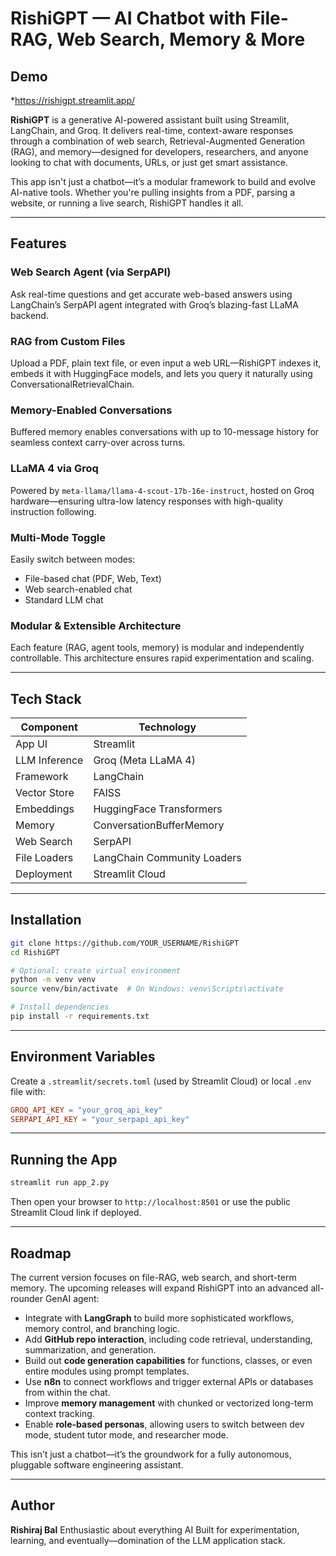 # RishiGPT — AI Chatbot with File-RAG, Web Search, Memory & More

## Demo
*https://rishigpt.streamlit.app/


**RishiGPT** is a generative AI-powered assistant built using Streamlit, LangChain, and Groq. It delivers real-time, context-aware responses through a combination of web search, Retrieval-Augmented Generation (RAG), and memory—designed for developers, researchers, and anyone looking to chat with documents, URLs, or just get smart assistance.

This app isn't just a chatbot—it’s a modular framework to build and evolve AI-native tools. Whether you're pulling insights from a PDF, parsing a website, or running a live search, RishiGPT handles it all.

---

## Features

### Web Search Agent (via SerpAPI)
Ask real-time questions and get accurate web-based answers using LangChain’s SerpAPI agent integrated with Groq’s blazing-fast LLaMA backend.

### RAG from Custom Files
Upload a PDF, plain text file, or even input a web URL—RishiGPT indexes it, embeds it with HuggingFace models, and lets you query it naturally using ConversationalRetrievalChain.

### Memory-Enabled Conversations
Buffered memory enables conversations with up to 10-message history for seamless context carry-over across turns.

### LLaMA 4 via Groq
Powered by `meta-llama/llama-4-scout-17b-16e-instruct`, hosted on Groq hardware—ensuring ultra-low latency responses with high-quality instruction following.

### Multi-Mode Toggle
Easily switch between modes:
- File-based chat (PDF, Web, Text)
- Web search-enabled chat
- Standard LLM chat

### Modular & Extensible Architecture
Each feature (RAG, agent tools, memory) is modular and independently controllable. This architecture ensures rapid experimentation and scaling.

---

## Tech Stack

| Component       | Technology                   |
|----------------|------------------------------|
| App UI         | Streamlit                    |
| LLM Inference  | Groq (Meta LLaMA 4)          |
| Framework      | LangChain                    |
| Vector Store   | FAISS                        |
| Embeddings     | HuggingFace Transformers     |
| Memory         | ConversationBufferMemory     |
| Web Search     | SerpAPI                      |
| File Loaders   | LangChain Community Loaders  |
| Deployment     | Streamlit Cloud              |

---

## Installation

```bash
git clone https://github.com/YOUR_USERNAME/RishiGPT
cd RishiGPT

# Optional: create virtual environment
python -m venv venv
source venv/bin/activate  # On Windows: venv\Scripts\activate

# Install dependencies
pip install -r requirements.txt
````

---

## Environment Variables

Create a `.streamlit/secrets.toml` (used by Streamlit Cloud) or local `.env` file with:

```toml
GROQ_API_KEY = "your_groq_api_key"
SERPAPI_API_KEY = "your_serpapi_api_key"
```

---

## Running the App

```bash
streamlit run app_2.py
```

Then open your browser to `http://localhost:8501` or use the public Streamlit Cloud link if deployed.

---

## Roadmap

The current version focuses on file-RAG, web search, and short-term memory. The upcoming releases will expand RishiGPT into an advanced all-rounder GenAI agent:

* Integrate with **LangGraph** to build more sophisticated workflows, memory control, and branching logic.
* Add **GitHub repo interaction**, including code retrieval, understanding, summarization, and generation.
* Build out **code generation capabilities** for functions, classes, or even entire modules using prompt templates.
* Use **n8n** to connect workflows and trigger external APIs or databases from within the chat.
* Improve **memory management** with chunked or vectorized long-term context tracking.
* Enable **role-based personas**, allowing users to switch between dev mode, student tutor mode, and researcher mode.

This isn’t just a chatbot—it’s the groundwork for a fully autonomous, pluggable software engineering assistant.

---

## Author

**Rishiraj Bal**
Enthusiastic about everything AI
Built for experimentation, learning, and eventually—domination of the LLM application stack.
